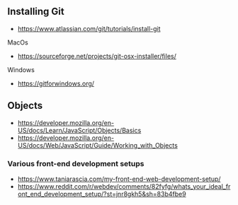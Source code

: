 ## Installing Git

* https://www.atlassian.com/git/tutorials/install-git

MacOs
* https://sourceforge.net/projects/git-osx-installer/files/

Windows
* https://gitforwindows.org/

## Objects
* https://developer.mozilla.org/en-US/docs/Learn/JavaScript/Objects/Basics
* https://developer.mozilla.org/en-US/docs/Web/JavaScript/Guide/Working_with_Objects

### Various front-end development setups

* https://www.taniarascia.com/my-front-end-web-development-setup/
* https://www.reddit.com/r/webdev/comments/82fyfg/whats_your_ideal_front_end_development_setup/?st=jnr8gkh5&sh=83b4fbe9
